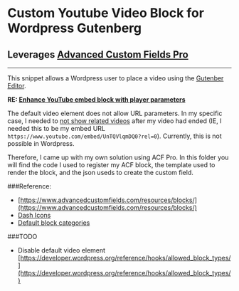 # Custom Youtube Video Block for Wordpress Gutenberg
## Leverages [Advanced Custom Fields Pro](https://www.advancedcustomfields.com/pro/)
***

This snippet allows a Wordpress user to place a video using the [Gutenber Editor](https://wordpress.org/gutenberg/).

**RE: [Enhance YouTube embed block with player parameters](https://github.com/WordPress/gutenberg/issues/9678)**

The default video element does not allow URL parameters. In my specific case, I needed to [not show related videos](https://developers.google.com/youtube/player_parameters#rel) after my video had ended (IE, I needed this to be my embed URL `https://www.youtube.com/embed/UnTQVlqmDQ0?rel=0`). Currently, this is not possible in Wordpress.

Therefore, I came up with my own solution using ACF Pro. In this folder you will find the code I used to register my ACF block, the template used to render the block, and the json useds to create the custom field.

###Reference: 

- [https://www.advancedcustomfields.com/resources/blocks/](https://www.advancedcustomfields.com/resources/blocks/)
- [Dash Icons](http://calebserna.com/dashicons-cheatsheet/)
- [Default block categories](https://developer.wordpress.org/block-editor/developers/block-api/block-registration/)


###TODO
 - Disable default video element [https://developer.wordpress.org/reference/hooks/allowed_block_types/](https://developer.wordpress.org/reference/hooks/allowed_block_types/)